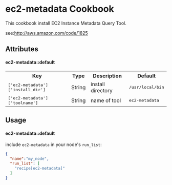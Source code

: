 ec2-metadata Cookbook
====================

This cookbook install EC2 Instance Metadata Query Tool.

see:http://aws.amazon.com/code/1825


Attributes
----------

#### ec2-metadata::default
<table>
  <tr>
    <th>Key</th>
    <th>Type</th>
    <th>Description</th>
    <th>Default</th>
  </tr>
  <tr>
    <td><tt>['ec2-metadata']['install_dir']</tt></td>
    <td>String</td>
    <td>install directory</td>
    <td><tt>/usr/local/bin</tt></td>
  </tr>
  <tr>
    <td><tt>['ec2-metadata']['toolname']</tt></td>
    <td>String</td>
    <td>name of tool</td>
    <td><tt>ec2-metadata</tt></td>
  </tr>
</table>

Usage
-----
#### ec2-metadata::default

include `ec2-metadata` in your node's `run_list`:

```json
{
  "name":"my_node",
  "run_list": [
    "recipe[ec2-metadata]"
  ]
}
```

